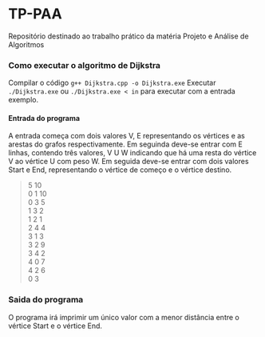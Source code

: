 # TP-PAA
Repositório destinado ao trabalho prático da matéria Projeto e Análise de Algoritmos

### Como executar o algoritmo de Dijkstra
Compilar o código `g++ Dijkstra.cpp -o Dijkstra.exe`
Executar `./Dijkstra.exe` ou  `./Dijkstra.exe < in` para executar com a entrada exemplo. 
#### Entrada do programa
A entrada começa com dois valores V, E representando os vértices e as arestas do grafos respectivamente.
Em seguinda deve-se entrar com E linhas, contendo três valores, V U W indicando que há uma resta do vértice V ao vértice U com peso W.
Em seguida deve-se entrar com dois valores Start e End, representando o vértice de começo e o vértice destino.

>5 10  
>0 1 10  
>0 3 5  
>1 3 2  
>1 2 1  
>2 4 4  
>3 1 3  
>3 2 9  
>3 4 2  
>4 0 7  
>4 2 6  
>0 3  


### Saida do programa
O programa irá imprimir um único valor com a menor distância entre o vértice Start e o vértice End.